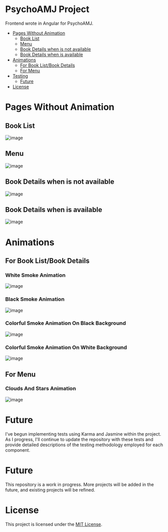 # PsychoAMJ Project

Frontend wrote in Angular for PsychoAMJ.

- [Pages Without Animation](#pages-without-animation)
  - [Book List](#book-list)
  - [Menu](#menu)
  - [Book Details when is not available](#book-details-when-is-not-available)
  - [Book Details when is available](#book-details-when-is-available)
- [Animations](#animations)
  - [For Book List/Book Details](#book-list/book-details)
  - [For Menu](#menu)
- [Testing](#testing)
  - [Future](#future)
- [License](#license)

# Pages Without Animation

## Book List
![image](https://github.com/AdrMJ/frontend-projects/assets/101901718/f42d41a9-8dd9-405e-9987-77a16a3b2e34)

## Menu 
![image](https://github.com/AdrMJ/frontend-projects/assets/101901718/59f00296-ad7b-4220-88e0-f91bdc916937)

## Book Details when is not available
![image](https://github.com/AdrMJ/frontend-projects/assets/101901718/d2600169-34b7-4378-a41f-8e8e9bd30290)

## Book Details when is available
![image](https://github.com/AdrMJ/frontend-projects/assets/101901718/c3ef05bb-1fc7-466d-a553-90ef2b946163)

# Animations

## For Book List/Book Details

### White Smoke Animation
![image](https://github.com/AdrMJ/frontend-projects/assets/101901718/9cc23649-e045-4901-b6fb-e16a8ebf0da7)

### Black Smoke Animation
![image](https://github.com/AdrMJ/frontend-projects/assets/101901718/7a18a8da-4d73-42f2-bccd-dc6aad04ba85)

### Colorful Smoke Animation On Black Background
![image](https://github.com/AdrMJ/frontend-projects/assets/101901718/bac5b753-71de-40d2-ae98-fa05fcdfbe19)

### Colorful Smoke Animation On White Background
![image](https://github.com/AdrMJ/frontend-projects/assets/101901718/b5c9d26e-223e-47fc-83eb-7bc2865eeca0)

## For Menu

### Clouds And Stars Animation
![image](https://github.com/AdrMJ/frontend-projects/assets/101901718/49cac20a-dc22-4fcf-a25f-1c2c98a75d18)

# Future
I've begun implementing tests using Karma and Jasmine within the project. As I progress, I'll continue to update the repository with these tests and provide detailed descriptions of the testing methodology employed for each component.

# Future
This repository is a work in progress. More projects will be added in the future, and existing projects will be refined.

# License

This project is licensed under the [MIT License](https://opensource.org/license/mit/).

